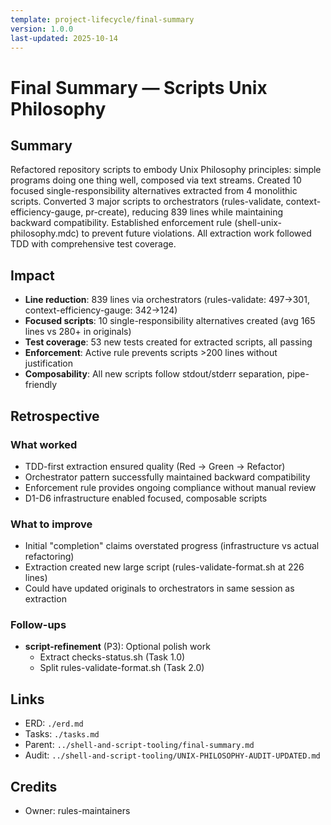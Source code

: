 ```yaml
---
template: project-lifecycle/final-summary
version: 1.0.0
last-updated: 2025-10-14
---
```


# Final Summary — Scripts Unix Philosophy

## Summary

Refactored repository scripts to embody Unix Philosophy principles: simple programs doing one thing well, composed via text streams. Created 10 focused single-responsibility alternatives extracted from 4 monolithic scripts. Converted 3 major scripts to orchestrators (rules-validate, context-efficiency-gauge, pr-create), reducing 839 lines while maintaining backward compatibility. Established enforcement rule (shell-unix-philosophy.mdc) to prevent future violations. All extraction work followed TDD with comprehensive test coverage.

## Impact

- **Line reduction**: 839 lines via orchestrators (rules-validate: 497→301, context-efficiency-gauge: 342→124)
- **Focused scripts**: 10 single-responsibility alternatives created (avg 165 lines vs 280+ in originals)
- **Test coverage**: 53 new tests created for extracted scripts, all passing
- **Enforcement**: Active rule prevents scripts >200 lines without justification
- **Composability**: All new scripts follow stdout/stderr separation, pipe-friendly

## Retrospective

### What worked

- TDD-first extraction ensured quality (Red → Green → Refactor)
- Orchestrator pattern successfully maintained backward compatibility
- Enforcement rule provides ongoing compliance without manual review
- D1-D6 infrastructure enabled focused, composable scripts

### What to improve

- Initial "completion" claims overstated progress (infrastructure vs actual refactoring)
- Extraction created new large script (rules-validate-format.sh at 226 lines)
- Could have updated originals to orchestrators in same session as extraction

### Follow-ups

- **script-refinement** (P3): Optional polish work
  - Extract checks-status.sh (Task 1.0)
  - Split rules-validate-format.sh (Task 2.0)

## Links

- ERD: `./erd.md`
- Tasks: `./tasks.md`
- Parent: `../shell-and-script-tooling/final-summary.md`
- Audit: `../shell-and-script-tooling/UNIX-PHILOSOPHY-AUDIT-UPDATED.md`

## Credits

- Owner: rules-maintainers
